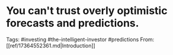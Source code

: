 # You can't trust overly optimistic forecasts and predictions.


Tags: #investing #the-intelligent-investor #predictions
From: [[ref/17364552361.md|Introduction]]